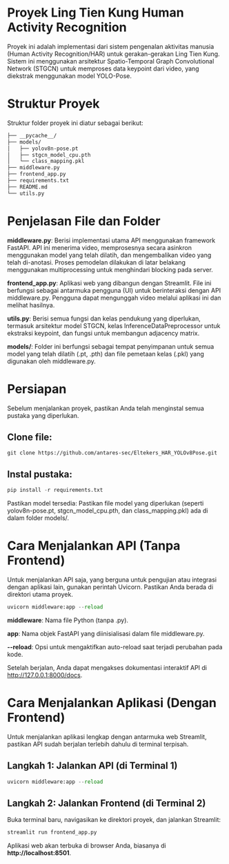 # Proyek Ling Tien Kung Human Activity Recognition
Proyek ini adalah implementasi dari sistem pengenalan aktivitas manusia (Human Activity Recognition/HAR) untuk gerakan-gerakan Ling Tien Kung. Sistem ini menggunakan arsitektur Spatio-Temporal Graph Convolutional Network (STGCN) untuk memproses data keypoint dari video, yang diekstrak menggunakan model YOLO-Pose.

# Struktur Proyek
Struktur folder proyek ini diatur sebagai berikut:

``` markdown
├── __pycache__/
├── models/
│   ├── yolov8n-pose.pt
│   ├── stgcn_model_cpu.pth
│   └── class_mapping.pkl
├── middleware.py
├── frontend_app.py
├── requirements.txt
├── README.md
└── utils.py
```

# Penjelasan File dan Folder
**middleware.py**: Berisi implementasi utama API menggunakan framework FastAPI. API ini menerima video, memprosesnya secara asinkron menggunakan model yang telah dilatih, dan mengembalikan video yang telah di-anotasi. Proses pemodelan dilakukan di latar belakang menggunakan multiprocessing untuk menghindari blocking pada server.

**frontend_app.py**: Aplikasi web yang dibangun dengan Streamlit. File ini berfungsi sebagai antarmuka pengguna (UI) untuk berinteraksi dengan API middleware.py. Pengguna dapat mengunggah video melalui aplikasi ini dan melihat hasilnya.

**utils.py**: Berisi semua fungsi dan kelas pendukung yang diperlukan, termasuk arsitektur model STGCN, kelas InferenceDataPreprocessor untuk ekstraksi keypoint, dan fungsi untuk membangun adjacency matrix.

**models/**: Folder ini berfungsi sebagai tempat penyimpanan untuk semua model yang telah dilatih (.pt, .pth) dan file pemetaan kelas (.pkl) yang digunakan oleh middleware.py.


# Persiapan
Sebelum menjalankan proyek, pastikan Anda telah menginstal semua pustaka yang diperlukan.

## Clone file: 
```git
git clone https://github.com/antares-sec/Eltekers_HAR_YOLOv8Pose.git
```

## Instal pustaka:
``` python
pip install -r requirements.txt
```
Pastikan model tersedia: Pastikan file model yang diperlukan (seperti yolov8n-pose.pt, stgcn_model_cpu.pth, dan class_mapping.pkl) ada di dalam folder models/.

# Cara Menjalankan API (Tanpa Frontend)
Untuk menjalankan API saja, yang berguna untuk pengujian atau integrasi dengan aplikasi lain, gunakan perintah Uvicorn. Pastikan Anda berada di direktori utama proyek.
``` python
uvicorn middleware:app --reload
```
**middleware**: Nama file Python (tanpa .py).

**app**: Nama objek FastAPI yang diinisialisasi dalam file middleware.py.

**--reload**: Opsi untuk mengaktifkan auto-reload saat terjadi perubahan pada kode.

Setelah berjalan, Anda dapat mengakses dokumentasi interaktif API di http://127.0.0.1:8000/docs.

# Cara Menjalankan Aplikasi (Dengan Frontend)
Untuk menjalankan aplikasi lengkap dengan antarmuka web Streamlit, pastikan API sudah berjalan terlebih dahulu di terminal terpisah.

## Langkah 1: Jalankan API (di Terminal 1)
```python
uvicorn middleware:app --reload
```
## Langkah 2: Jalankan Frontend (di Terminal 2)
Buka terminal baru, navigasikan ke direktori proyek, dan jalankan Streamlit:
```python
streamlit run frontend_app.py
```
Aplikasi web akan terbuka di browser Anda, biasanya di **http://localhost:8501**.
